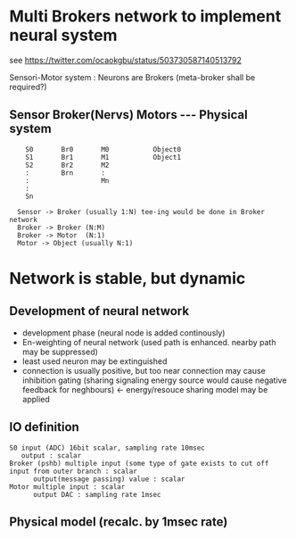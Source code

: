 # Multi Brokers network to implement neural system

see https://twitter.com/ocaokgbu/status/503730587140513792


Sensori-Motor system : Neurons are Brokers (meta-broker shall be required?)

## Sensor Broker(Nervs) Motors   --- Physical system

```
    S0       Br0       M0           Object0
    S1       Br1       M1           Object1
    S2       Br2       M2
    :        Brn       :
    :                  Mn
    :
    Sn     
```

```
  Sensor -> Broker (usually 1:N) tee-ing would be done in Broker network
  Broker -> Broker (N:M)
  Broker -> Motor  (N:1)
  Motor -> Object (usually N:1)
```

# Network is stable, but dynamic  
  
## Development of neural network

+ development phase (neural node is added continously)
+ En-weighting of neural network (used path is enhanced. nearby path may be suppressed)
+ least used neuron may be extinguished
+ connection is usually positive, but too near connection may cause inhibition gating (sharing signaling energy source would cause negative feedback for neghbours) <- energy/resouce sharing model may be applied 

## IO definition

```
S0 input (ADC) 16bit scalar, sampling rate 10msec 
   output : scalar
Broker (pshb) multiple input (some type of gate exists to cut off input from outer branch : scalar 
      output(message passing) value : scalar
Motor multiple input : scalar
      output DAC : sampling rate 1msec
```

## Physical model (recalc. by 1msec rate)



